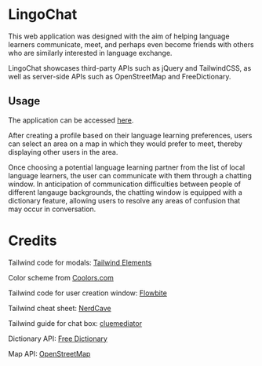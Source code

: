 # LingoChat

This web application was designed with the aim of helping language learners communicate, meet, and perhaps even become friends with others who are similarly interested in language exchange.

LingoChat showcases third-party APIs such as jQuery and TailwindCSS, as well as server-side APIs such as OpenStreetMap and FreeDictionary.

## Usage

The application can be accessed [here](https://colcob98.github.io/LingoChat/).

After creating a profile based on their language learning preferences, users can select an area on a map in which they would prefer to meet, thereby displaying other users in the area.

Once choosing a potential language learning partner from the list of local language learners, the user can communicate with them through a chatting window. In anticipation of communication difficulties between people of different langauge backgrounds, the chatting window is equipped with a dictionary feature, allowing users to resolve any areas of confusion that may occur in conversation.

# Credits

Tailwind code for modals: [Tailwind Elements](https://tailwind-elements.com/docs/standard/components/modal/)

Color scheme from [Coolors.com](https://coolors.co/palette/03045e-023e8a-0077b6-0096c7-00b4d8-48cae4-90e0ef-ade8f4-caf0f8)

Tailwind code for user creation window: [Flowbite](https://flowbite.com/docs/forms/input-field/)

Tailwind cheat sheet: [NerdCave](https://nerdcave.com/tailwind-cheat-sheet)

Tailwind guide for chat box: [cluemediator](https://www.cluemediator.com/how-to-create-a-chat-layout-with-tailwind-css)

Dictionary API: [Free Dictionary](https://dictionaryapi.dev/)

Map API: [OpenStreetMap](https://www.openstreetmap.org/#map=4/40.31/-98.26)